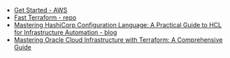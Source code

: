 - [Get Started - AWS](https://developer.hashicorp.com/terraform/tutorials/aws-get-started)
- [Fast Terraform - repo](https://github.com/omerbsezer/Fast-Terraform)
- [Mastering HashiCorp Configuration Language: A Practical Guide to HCL for Infrastructure Automation - blog](https://medium.com/@williamwarley/mastering-hashicorp-configuration-language-a-practical-guide-to-hcl-for-infrastructure-automation-cd0adb0d46c0)
- [Mastering Oracle Cloud Infrastructure with Terraform: A Comprehensive Guide](https://medium.com/@williamwarley/mastering-oracle-cloud-infrastructure-with-terraform-a-comprehensive-guide-2008d7a8a8e2)
